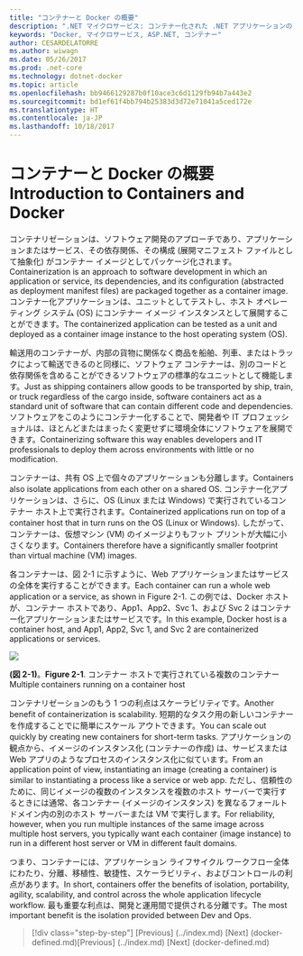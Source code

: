 ```yaml
---
title: "コンテナーと Docker の概要"
description: ".NET マイクロサービス: コンテナー化された .NET アプリケーションのアーキテクチャ | コンテナーと Docker の概要"
keywords: "Docker, マイクロサービス, ASP.NET, コンテナー"
author: CESARDELATORRE
ms.author: wiwagn
ms.date: 05/26/2017
ms.prod: .net-core
ms.technology: dotnet-docker
ms.topic: article
ms.openlocfilehash: bb9466129287b0f10ace3c6d1129fb94b7a443e2
ms.sourcegitcommit: bd1ef61f4bb794b25383d3d72e71041a5ced172e
ms.translationtype: HT
ms.contentlocale: ja-JP
ms.lasthandoff: 10/18/2017
---
```

# <a name="introduction-to-containers-and-docker"></a><span data-ttu-id="0c413-104">コンテナーと Docker の概要</span><span class="sxs-lookup"><span data-stu-id="0c413-104">Introduction to Containers and Docker</span></span>

<span data-ttu-id="0c413-105">コンテナリゼーションは、ソフトウェア開発のアプローチであり、アプリケーションまたはサービス、その依存関係、その構成 (展開マニフェスト ファイルとして抽象化) がコンテナー イメージとしてパッケージ化されます。</span><span class="sxs-lookup"><span data-stu-id="0c413-105">Containerization is an approach to software development in which an application or service, its dependencies, and its configuration (abstracted as deployment manifest files) are packaged together as a container image.</span></span> <span data-ttu-id="0c413-106">コンテナー化アプリケーションは、ユニットとしてテストし、ホスト オペレーティング システム (OS) にコンテナー イメージ インスタンスとして展開することができます。</span><span class="sxs-lookup"><span data-stu-id="0c413-106">The containerized application can be tested as a unit and deployed as a container image instance to the host operating system (OS).</span></span>

<span data-ttu-id="0c413-107">輸送用のコンテナーが、内部の貨物に関係なく商品を船舶、列車、またはトラックによって輸送できるのと同様に、ソフトウェア コンテナーは、別のコードと依存関係を含めることができるソフトウェアの標準的なユニットとして機能します。</span><span class="sxs-lookup"><span data-stu-id="0c413-107">Just as shipping containers allow goods to be transported by ship, train, or truck regardless of the cargo inside, software containers act as a standard unit of software that can contain different code and dependencies.</span></span> <span data-ttu-id="0c413-108">ソフトウェアをこのようにコンテナー化することで、開発者や IT プロフェッショナルは、ほとんどまたはまったく変更せずに環境全体にソフトウェアを展開できます。</span><span class="sxs-lookup"><span data-stu-id="0c413-108">Containerizing software this way enables developers and IT professionals to deploy them across environments with little or no modification.</span></span>

<span data-ttu-id="0c413-109">コンテナーは、共有 OS 上で個々のアプリケーションも分離します。</span><span class="sxs-lookup"><span data-stu-id="0c413-109">Containers also isolate applications from each other on a shared OS.</span></span> <span data-ttu-id="0c413-110">コンテナー化アプリケーションは、さらに、OS (Linux または Windows) で実行されているコンテナー ホスト上で実行されます。</span><span class="sxs-lookup"><span data-stu-id="0c413-110">Containerized applications run on top of a container host that in turn runs on the OS (Linux or Windows).</span></span> <span data-ttu-id="0c413-111">したがって、コンテナーは、仮想マシン (VM) のイメージよりもフット プリントが大幅に小さくなります。</span><span class="sxs-lookup"><span data-stu-id="0c413-111">Containers therefore have a significantly smaller footprint than virtual machine (VM) images.</span></span>

<span data-ttu-id="0c413-112">各コンテナーは、図 2-1 に示すように、Web アプリケーションまたはサービスの全体を実行することができます。</span><span class="sxs-lookup"><span data-stu-id="0c413-112">Each container can run a whole web application or a service, as shown in Figure 2-1.</span></span> <span data-ttu-id="0c413-113">この例では、Docker ホストが、コンテナー ホストであり、App1、App2、Svc 1、および Svc 2 はコンテナー化アプリケーションまたはサービスです。</span><span class="sxs-lookup"><span data-stu-id="0c413-113">In this example, Docker host is a container host, and App1, App2, Svc 1, and Svc 2 are containerized applications or services.</span></span>

![](./media/image1.png)

<span data-ttu-id="0c413-114">**(図 2-1)**。</span><span class="sxs-lookup"><span data-stu-id="0c413-114">**Figure 2-1**.</span></span> <span data-ttu-id="0c413-115">コンテナー ホストで実行されている複数のコンテナー</span><span class="sxs-lookup"><span data-stu-id="0c413-115">Multiple containers running on a container host</span></span>

<span data-ttu-id="0c413-116">コンテナリゼーションのもう 1 つの利点はスケーラビリティです。</span><span class="sxs-lookup"><span data-stu-id="0c413-116">Another benefit of containerization is scalability.</span></span> <span data-ttu-id="0c413-117">短期的なタスク用の新しいコンテナーを作成することでに簡単にスケール アウトできます。</span><span class="sxs-lookup"><span data-stu-id="0c413-117">You can scale out quickly by creating new containers for short-term tasks.</span></span> <span data-ttu-id="0c413-118">アプリケーションの観点から、イメージのインスタンス化 (コンテナーの作成) は、サービスまたは Web アプリのようなプロセスのインスタンス化に似ています。</span><span class="sxs-lookup"><span data-stu-id="0c413-118">From an application point of view, instantiating an image (creating a container) is similar to instantiating a process like a service or web app.</span></span> <span data-ttu-id="0c413-119">ただし、信頼性のために、同じイメージの複数のインスタンスを複数のホスト サーバーで実行するときには通常、各コンテナー (イメージのインスタンス) を異なるフォールト ドメイン内の別のホスト サーバーまたは VM で実行します。</span><span class="sxs-lookup"><span data-stu-id="0c413-119">For reliability, however, when you run multiple instances of the same image across multiple host servers, you typically want each container (image instance) to run in a different host server or VM in different fault domains.</span></span>

<span data-ttu-id="0c413-120">つまり、コンテナーには、アプリケーション ライフサイクル ワークフロー全体にわたり、分離、移植性、敏捷性、スケーラビリティ、およびコントロールの利点があります。</span><span class="sxs-lookup"><span data-stu-id="0c413-120">In short, containers offer the benefits of isolation, portability, agility, scalability, and control across the whole application lifecycle workflow.</span></span> <span data-ttu-id="0c413-121">最も重要な利点は、開発と運用間で提供される分離です。</span><span class="sxs-lookup"><span data-stu-id="0c413-121">The most important benefit is the isolation provided between Dev and Ops.</span></span>


>[!div class="step-by-step"]
<span data-ttu-id="0c413-122">[Previous] (../index.md) [Next] (docker-defined.md)</span><span class="sxs-lookup"><span data-stu-id="0c413-122">[Previous] (../index.md) [Next] (docker-defined.md)</span></span>
